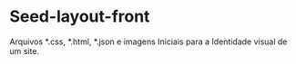# Seed-layout-front
Arquivos *.css, *.html, *.json e imagens Iniciais para a Identidade visual de um site.
